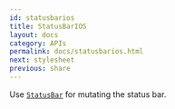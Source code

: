 ```yaml
---
id: statusbarios
title: StatusBarIOS
layout: docs
category: APIs
permalink: docs/statusbarios.html
next: stylesheet
previous: share
---
```


Use [`StatusBar`](docs/statusbar.html) for mutating the status bar.
